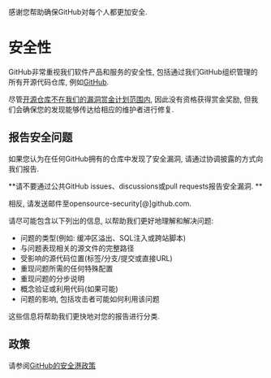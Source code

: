 感谢您帮助确保GitHub对每个人都更加安全.

# 安全性

GitHub非常重视我们软件产品和服务的安全性, 包括通过我们GitHub组织管理的所有开源代码仓库, 例如[GitHub](https://github.com/GitHub).

尽管[开源仓库不在我们的漏洞赏金计划范围内](https://bounty.github.com/index.html#scope), 因此没有资格获得赏金奖励, 但我们会确保您的发现能够传达给相应的维护者进行修复.

## 报告安全问题

如果您认为在任何GitHub拥有的仓库中发现了安全漏洞, 请通过协调披露的方式向我们报告.

**请不要通过公共GitHub issues、discussions或pull requests报告安全漏洞. **

相反, 请发送邮件至opensource-security[@]github.com.

请尽可能包含以下列出的信息, 以帮助我们更好地理解和解决问题: 

  * 问题的类型(例如: 缓冲区溢出、SQL注入或跨站脚本)
  * 与问题表现相关的源文件的完整路径
  * 受影响的源代码位置(标签/分支/提交或直接URL)
  * 重现问题所需的任何特殊配置
  * 重现问题的分步说明
  * 概念验证或利用代码(如果可能)
  * 问题的影响, 包括攻击者可能如何利用该问题

这些信息将帮助我们更快地对您的报告进行分类.

## 政策

请参阅[GitHub的安全港政策](https://docs.github.com/en/site-policy/security-policies/github-bug-bounty-program-legal-safe-harbor#1-safe-harbor-terms)
